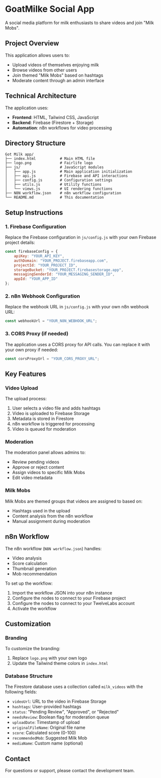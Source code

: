 # GoatMilke Social App

A social media platform for milk enthusiasts to share videos and join "Milk Mobs".

## Project Overview

This application allows users to:
- Upload videos of themselves enjoying milk
- Browse videos from other users
- Join themed "Milk Mobs" based on hashtags
- Moderate content through an admin interface

## Technical Architecture

The application uses:
- **Frontend**: HTML, Tailwind CSS, JavaScript
- **Backend**: Firebase (Firestore + Storage)
- **Automation**: n8n workflows for video processing

## Directory Structure

```
Got Milk app/
├── index.html           # Main HTML file
├── logo.png             # Fairlife logo
├── js/                  # JavaScript modules
│   ├── app.js           # Main application initialization
│   ├── api.js           # Firebase and API interactions
│   ├── config.js        # Configuration settings
│   ├── utils.js         # Utility functions
│   └── views.js         # UI rendering functions
├── N8N workflow.json    # n8n workflow configuration
└── README.md            # This documentation
```

## Setup Instructions

### 1. Firebase Configuration

Replace the Firebase configuration in `js/config.js` with your own Firebase project details:

```javascript
const firebaseConfig = {
    apiKey: "YOUR_API_KEY",
    authDomain: "YOUR_PROJECT.firebaseapp.com",
    projectId: "YOUR_PROJECT_ID",
    storageBucket: "YOUR_PROJECT.firebasestorage.app",
    messagingSenderId: "YOUR_MESSAGING_SENDER_ID",
    appId: "YOUR_APP_ID"
};
```

### 2. n8n Webhook Configuration

Replace the webhook URL in `js/config.js` with your own n8n webhook URL:

```javascript
const webhookUrl = "YOUR_N8N_WEBHOOK_URL";
```

### 3. CORS Proxy (if needed)

The application uses a CORS proxy for API calls. You can replace it with your own proxy if needed:

```javascript
const corsProxyUrl = "YOUR_CORS_PROXY_URL";
```

## Key Features

### Video Upload

The upload process:
1. User selects a video file and adds hashtags
2. Video is uploaded to Firebase Storage
3. Metadata is stored in Firestore
4. n8n workflow is triggered for processing
5. Video is queued for moderation

### Moderation

The moderation panel allows admins to:
- Review pending videos
- Approve or reject content
- Assign videos to specific Milk Mobs
- Edit video metadata

### Milk Mobs

Milk Mobs are themed groups that videos are assigned to based on:
- Hashtags used in the upload
- Content analysis from the n8n workflow
- Manual assignment during moderation

## n8n Workflow

The n8n workflow (`N8N workflow.json`) handles:
- Video analysis
- Score calculation
- Thumbnail generation
- Mob recommendation

To set up the workflow:
1. Import the workflow JSON into your n8n instance
2. Configure the nodes to connect to your Firebase project
4. Configure the nodes to connect to your TwelveLabs account
3. Activate the workflow

## Customization

### Branding

To customize the branding:
1. Replace `logo.png` with your own logo
2. Update the Tailwind theme colors in `index.html`

### Database Structure

The Firestore database uses a collection called `milk_videos` with the following fields:
- `videoUrl`: URL to the video in Firebase Storage
- `hashtags`: User-provided hashtags
- `status`: "Pending Review", "Approved", or "Rejected"
- `needsReview`: Boolean flag for moderation queue
- `uploadDate`: Timestamp of upload
- `originalFileName`: Original file name
- `score`: Calculated score (0-100)
- `recommendedMob`: Suggested Milk Mob
- `mediaName`: Custom name (optional)

## Contact

For questions or support, please contact the development team.
